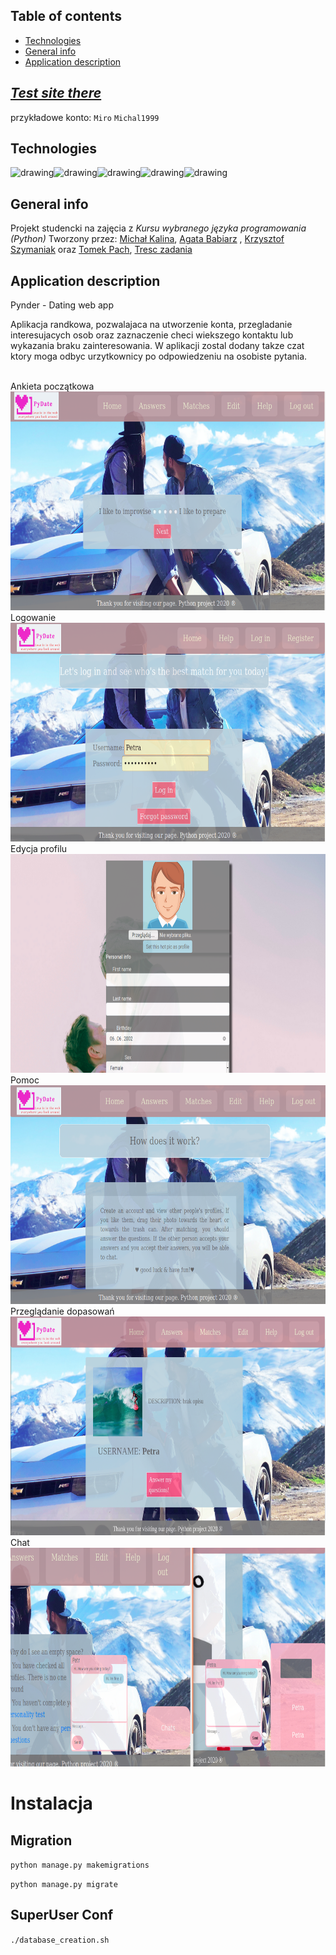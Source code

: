## Table of contents
* [Technologies](#technologies)
* [General info](#general-info)
* [Application description](#Application-description)

## [*Test site there*](http://pydatetest.pythonanywhere.com)

przykładowe konto: ``Miro`` ``Michal1999``

## Technologies
<img src="https://upload.wikimedia.org/wikipedia/commons/thumb/a/a1/PyCharm_Logo.svg/1200px-PyCharm_Logo.svg.png" alt="drawing" height=50px/><img src="https://static.djangoproject.com/img/logos/django-logo-negative.png" alt="drawing" height=50px/><img src="https://www.python.org/static/community_logos/python-logo-master-v3-TM.png" alt="drawing" height=50px/><img src="https://upload.wikimedia.org/wikipedia/commons/thumb/3/38/SQLite370.svg/1200px-SQLite370.svg.png" alt="drawing" height=50px/><img src="https://fiverr-res.cloudinary.com/images/q_auto,f_auto/gigs/102951300/original/23504b3df7d16abe6a6d39cac93c3ad3a4ee20af/set-up-your-jira-confluence-and-service-desk.png" alt="drawing" height=50px/>


## General info
Projekt studencki na zajęcia z *Kursu wybranego języka programowania (Python)*
Tworzony przez:
[Michał Kalina](https://github.com/KalinaMichal),
[Agata Babiarz](https://github.com/ababiarz) , 
[Krzysztof Szymaniak](https://github.com/krzysztof-szymaniak) oraz
[Tomek Pach](https://github.com/Masioki),
[Tresc zadania](https://cs.pwr.edu.pl/zawada/kwjp/)

## Application description
Pynder - Dating web app

Aplikacja randkowa, pozwalajaca na utworzenie konta, przegladanie interesujacych osob oraz zaznaczenie checi wiekszego kontaktu lub wykazania braku zainteresowania. W aplikacji zostal dodany takze czat ktory moga odbyc urzytkownicy po odpowiedzeniu na osobiste pytania.

<br />Ankieta początkowa<br />
<img src="https://raw.githubusercontent.com/Masioki/Pydate/master/readme_files/ankieta.png" height=350px/> 
<br />Logowanie<br />
<img src="https://raw.githubusercontent.com/Masioki/Pydate/master/readme_files/logowanie.png" height=350px/> 
<br />Edycja profilu<br />
<img src="https://raw.githubusercontent.com/Masioki/Pydate/master/readme_files/edycja.png" height=350px/> 
<br />Pomoc<br />
<img src="https://raw.githubusercontent.com/Masioki/Pydate/master/readme_files/pomoc.png" height=350px/> 
<br />Przeglądanie dopasowań<br />
<img src="https://raw.githubusercontent.com/Masioki/Pydate/master/readme_files/matches.png" height=350px/> 
<br />Chat<br />
<img src="https://raw.githubusercontent.com/Masioki/Pydate/master/readme_files/czat.png" height=350px/> 




# Instalacja

## Migration

``python manage.py makemigrations``

``python manage.py migrate``

## SuperUser Conf

``./database_creation.sh``

